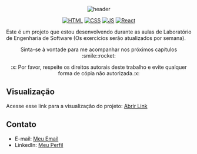 <p align="center">
  
<img src="https://camo.githubusercontent.com/82291b0fe831bfc6781e07fc5090cbd0a8b912bb8b8d4fec0696c881834f81ac/68747470733a2f2f70726f626f742e6d656469612f394575424971676170492e676966" width="100%" height="2">

</p>
<div align="center">
  
![header](https://capsule-render.vercel.app/api?type=soft&text=⭐️LABORATÓRIO%20DE%20ENGENHARIA%20DE%20SOFTWARE⭐&fontAlign=50&fontAlignY=60&fontSize=30&animation=fadeIn&height=100)

</div>

<div align="center">
  
  [![HTML](https://img.shields.io/badge/Feito%20com-HTML-purple)](#) 
  [![CSS](https://img.shields.io/badge/Feito%20com-CSS-purple)](#) 
  [![JS](https://img.shields.io/badge/Feito%20com-JavaScript-purple)](#) 
  [![React](https://img.shields.io/badge/Feito%20com-React-purple)](#) 
  
</div> 
<p align="justify">Este é um projeto que estou desenvolvendo durante as aulas de Laboratório de Engenharia de Software (Os exercícios serão atualizados por semana).</p>
<p align="center">Sinta-se à vontade para me acompanhar nos próximos capítulos :smile::rocket:</p>
<p align="center"> :x: Por favor, respeite os direitos autorais deste trabalho e evite qualquer forma de cópia não autorizada.:x:</p>

## Visualização

Acesse esse link para a visualização do projeto: [Abrir Link](https://ale00gs.github.io/LabEngSoftManha/)

## Contato

- E-mail: [Meu Email](mailto:agonsalvessissa@gmail.com)
- LinkedIn: [Meu Perfil](https://www.linkedin.com/in/alerrandra)

<p align="center">
<img src="https://camo.githubusercontent.com/82291b0fe831bfc6781e07fc5090cbd0a8b912bb8b8d4fec0696c881834f81ac/68747470733a2f2f70726f626f742e6d656469612f394575424971676170492e676966" width="100%" height="2">
</p>
